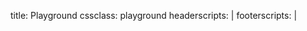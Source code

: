 title: Playground
cssclass: playground
headerscripts: |
    <link rel="stylesheet" type="text/css" href="/css/samples.css" />
footerscripts: |
    <script src="/libs/ace.js" type="text/javascript" charset="utf-8"></script>
    <script src="/libs/Chart.min.js" type="text/javascript" charset="utf-8"></script>
    <script src="/libs/noder.dev.min.js">
        {
            packaging: {
                baseUrl: "/",
                preprocessors: [{
                    pattern: /\.hsp$/,
                    module: "hsp/compiler/compile"
                }, {
                    pattern: /^(?!hsp\/|libs\/).*\.js$/,
                    module: "hsp/transpiler/transpile"
                }]
            },
            resolver: {
                "default" : {
                    "uglify-js" : "/libs/uglify-js"
                }
            }
        }
    </script>
    <script src="/dist/<%=version%>/hashspace-noder.min.js" type="text/javascript"></script>
    <script src="/dist/<%=version%>/hashspace-noder-compiler.min.js" type="text/javascript"></script>
    <script type="noder">
        var Playground = require("/playground/playground");

        var playground = new Playground("main");
        playground.showSample(0);
    </script>
---

<div id="main"></div>
